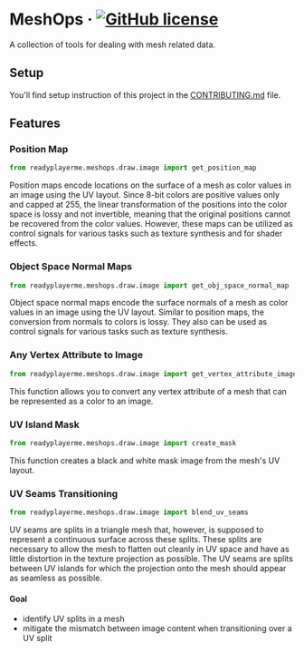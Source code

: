 # MeshOps &middot; [![GitHub license](https://img.shields.io/badge/license-MIT-blue.svg)](https://github.com/readyplayerme/meshops/blob/main/LICENSE.txt)

A collection of tools for dealing with mesh related data.

## Setup

You'll find setup instruction of this project in the [CONTRIBUTING.md](https://github.com/readyplayerme/meshops/blob/main/CONTRIBUTING.md) file.

## Features

### Position Map

```python
from readyplayerme.meshops.draw.image import get_position_map
```

Position maps encode locations on the surface of a mesh as color values in an image using the UV layout.
Since 8-bit colors are positive values only and capped at 255, the linear transformation of the positions into the color space is lossy and not invertible, meaning that the original positions cannot be recovered from the color values.
However, these maps can be utilized as control signals for various tasks such as texture synthesis and for shader effects.

### Object Space Normal Maps

```python
from readyplayerme.meshops.draw.image import get_obj_space_normal_map
```

Object space normal maps encode the surface normals of a mesh as color values in an image using the UV layout.
Similar to position maps, the conversion from normals to colors is lossy.
They also can be used as control signals for various tasks such as texture synthesis.

### Any Vertex Attribute to Image

```python
from readyplayerme.meshops.draw.image import get_vertex_attribute_image
```

This function allows you to convert any vertex attribute of a mesh that can be represented as a color to an image.

### UV Island Mask

```python
from readyplayerme.meshops.draw.image import create_mask
```

This function creates a black and white mask image from the mesh's UV layout.

### UV Seams Transitioning

```python
from readyplayerme.meshops.draw.image import blend_uv_seams
```

UV seams are splits in a triangle mesh that, however, is supposed to represent a continuous surface across these splits.
These splits are necessary to allow the mesh to flatten out cleanly in UV space and have as little distortion in the texture projection as possible.
The UV seams are splits between UV islands for which the projection onto the mesh should appear as seamless as possible.

#### Goal

- identify UV splits in a mesh
- mitigate the mismatch between image content when transitioning over a UV split
